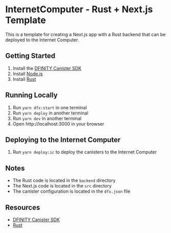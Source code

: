 # InternetComputer - Rust + Next.js Template

This is a template for creating a Next.js app with a Rust backend that can be deployed to the Internet Computer.

## Getting Started

1. Install the [DFINITY Canister SDK](https://sdk.dfinity.org/docs/quickstart/local-quickstart.html)
2. Install [Node.js](https://nodejs.org/en/download/)
3. Install [Rust](https://www.rust-lang.org/tools/install)

## Running Locally

1. Run `yarn dfx:start` in one terminal
2. Run `yarn deploy` in another terminal
3. Run `yarn dev` in another terminal
4. Open http://localhost:3000 in your browser

## Deploying to the Internet Computer

1. Run `yarn deploy:ic` to deploy the canisters to the Internet Computer

## Notes

- The Rust code is located in the `backend` directory
- The Next.js code is located in the `src` directory
- The canister configuration is located in the `dfx.json` file

## Resources

- [DFINITY Canister SDK](https://sdk.dfinity.org/docs/quickstart/local-quickstart.html)
- [Rust](https://www.rust-lang.org/)
